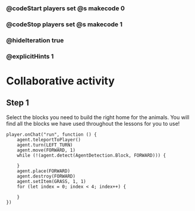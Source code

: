 ### @codeStart players set @s makecode 0
### @codeStop players set @s makecode 1

### @hideIteration true
### @explicitHints 1


# Collaborative activity

## Step 1
Select the blocks you need to build the right home for the animals. You will find all the blocks we have used throughout the lessons for you to use!


```ghost
player.onChat("run", function () {
    agent.teleportToPlayer()
    agent.turn(LEFT_TURN)
    agent.move(FORWARD, 1)
    while (!(agent.detect(AgentDetection.Block, FORWARD))) {
    	
    }
    agent.place(FORWARD)
    agent.destroy(FORWARD)
    agent.setItem(GRASS, 1, 1)
    for (let index = 0; index < 4; index++) {
    	
    }
})

``` 
